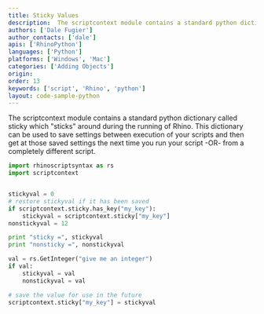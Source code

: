 ```yaml
---
title: Sticky Values
description:  The scriptcontext module contains a standard python dictionary called sticky which sticks around.
authors: ['Dale Fugier']
author_contacts: ['dale']
apis: ['RhinoPython']
languages: ['Python']
platforms: ['Windows', 'Mac']
categories: ['Adding Objects']
origin:
order: 13
keywords: ['script', 'Rhino', 'python']
layout: code-sample-python
---
```


The scriptcontext module contains a standard python dictionary called sticky which "sticks" around during the running of Rhino. This dictionary can be used to save settings between execution of your scripts and then get at those saved settings the next time you run your script -OR- from a completely different script.

```python
import rhinoscriptsyntax as rs
import scriptcontext


stickyval = 0
# restore stickyval if it has been saved
if scriptcontext.sticky.has_key("my_key"):
    stickyval = scriptcontext.sticky["my_key"]
nonstickyval = 12

print "sticky =", stickyval
print "nonsticky =", nonstickyval

val = rs.GetInteger("give me an integer")
if val:
    stickyval = val
    nonstickyval = val

# save the value for use in the future
scriptcontext.sticky["my_key"] = stickyval
```
